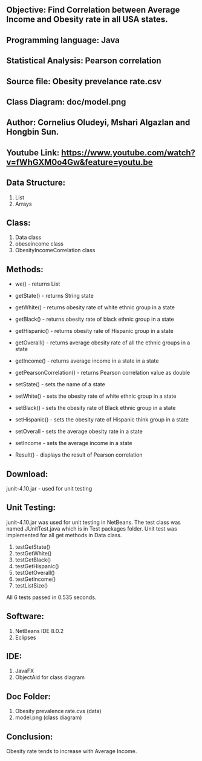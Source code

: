 ## Objective: Find Correlation between Average Income and Obesity rate in all USA states.

## Programming language: Java

## Statistical Analysis: Pearson correlation

## Source file: Obesity prevelance rate.csv 

## Class Diagram: doc/model.png

## Author: Cornelius Oludeyi, Mshari Algazlan and Hongbin Sun.

## Youtube Link: https://www.youtube.com/watch?v=fWhGXM0o4Gw&feature=youtu.be

## Data Structure:

1. List 
2. Arrays 


## Class:

1. Data class
2. obeseincome class
3. ObesityIncomeCorrelation class


## Methods:

* we() - returns List<Data>

* getState() - returns String state

* getWhite() - returns obesity rate of white ethnic group in a state

* getBlack() - returns obesity rate of black ethnic group in a state

* getHispanic() - returns obesity rate of Hispanic group in a state

* getOverall() - returns average obesity rate of all the ethnic groups in a state

* getIncome() - returns average income in a state in a state

* getPearsonCorrelation() - returns Pearson correlation value as double

* setState() - sets the name of a state

* setWhite() - sets the obesity rate of white ethnic group in a state

* setBlack() - sets the obesity rate of Black ethnic group in a state

* setHispanic() - sets the obesity rate of Hispanic think group in a state

* setOverall - sets the average obesity rate in a state

* setIncome - sets the average income in a state

* Result() - displays the result of Pearson correlation

## Download:
junit-4.10.jar - used for unit testing

## Unit Testing:

junit-4.10.jar was used for unit testing in NetBeans. The test class was named JUnitTest.java which is in Test packages folder. Unit test was implemented for all get methods in Data class.

1. testGetState()    
2. testGetWhite()    
3. testGetBlack()    
4. testGetHispanic()    
5. testGetOverall()    
6. testGetIncome()    
7. testListSize()

All 6 tests passed in 0.535 seconds.

## Software: 

1. NetBeans IDE 8.0.2
2. Eclipses 

## IDE:
1. JavaFX
2. ObjectAid for class diagram

## Doc Folder:

1. Obesity prevalence rate.cvs (data)  
2. model.png (class diagram)


## Conclusion:

Obesity rate tends to increase with Average Income.
